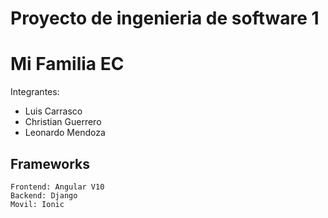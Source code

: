 # Proyecto de ingenieria de software 1
# Mi Familia EC


Integrantes:
* Luis Carrasco
* Christian Guerrero
* Leonardo Mendoza


## Frameworks
```
Frontend: Angular V10
Backend: Django
Movil: Ionic
```